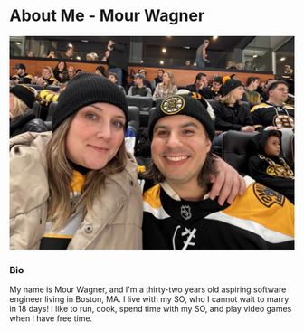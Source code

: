 
# About Me - Mour Wagner
<img src="D141FCF0-2879-42A2-B85C-07DDC4E82937_1_105_c.jpeg" alt="Photo of me and my SO">

### Bio
<p>My name is Mour Wagner, and I'm a thirty-two years old aspiring software engineer living in Boston, MA. I live with my SO, who I cannot wait to marry in 18 days! I like to run, cook, spend time with my SO, and play video games when I have free time.</p>